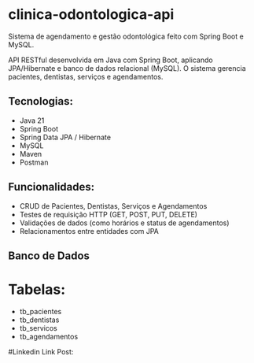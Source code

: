 # clinica-odontologica-api
Sistema de agendamento e gestão odontológica feito com Spring Boot e MySQL.

API RESTful desenvolvida em Java com Spring Boot, aplicando JPA/Hibernate e banco de dados relacional (MySQL).
O sistema gerencia pacientes, dentistas, serviços e agendamentos.

## Tecnologias:
- Java 21
- Spring Boot
- Spring Data JPA / Hibernate
- MySQL
- Maven
- Postman

## Funcionalidades:
- CRUD de Pacientes, Dentistas, Serviços e Agendamentos
- Testes de requisição HTTP (GET, POST, PUT, DELETE)
- Validações de dados (como horários e status de agendamentos)
- Relacionamentos entre entidades com JPA

## Banco de Dados
# Tabelas:
- tb_pacientes
- tb_dentistas
- tb_servicos
- tb_agendamentos

#Linkedin
Link Post:

